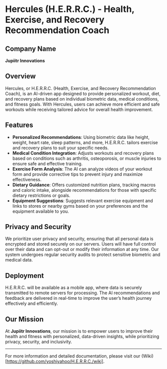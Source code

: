 # Hercules (H.E.R.R.C.) - Health, Exercise, and Recovery Recommendation Coach

## Company Name
**Jupiitr Innovations**

## Overview
Hercules, or H.E.R.R.C. (Health, Exercise, and Recovery Recommendation Coach), is an AI-driven app designed to provide personalized workout, diet, and recovery plans based on individual biometric data, medical conditions, and fitness goals. With Hercules, users can achieve more efficient and safe workouts while receiving tailored advice for overall health improvement.

## Features
- **Personalized Recommendations**: Using biometric data like height, weight, heart rate, sleep patterns, and more, H.E.R.R.C. tailors exercise and recovery plans to suit your specific needs.
- **Medical Condition Integration**: Adjusts workouts and recovery plans based on conditions such as arthritis, osteoporosis, or muscle injuries to ensure safe and effective training.
- **Exercise Form Analysis**: The AI can analyze videos of your workout form and provide corrective tips to prevent injury and maximize effectiveness.
- **Dietary Guidance**: Offers customized nutrition plans, tracking macros and caloric intake, alongside recommendations for those with specific dietary restrictions or goals.
- **Equipment Suggestions**: Suggests relevant exercise equipment and links to stores or nearby gyms based on your preferences and the equipment available to you.

## Privacy and Security
We prioritize user privacy and security, ensuring that all personal data is encrypted and stored securely on our servers. Users will have full control over their data and can opt-out or modify their information at any time. Our system undergoes regular security audits to protect sensitive biometric and medical data.

## Deployment
H.E.R.R.C. will be available as a mobile app, where data is securely transmitted to remote servers for processing. The AI recommendations and feedback are delivered in real-time to improve the user’s health journey effectively and efficiently.

## Our Mission
At **Jupiitr Innovations**, our mission is to empower users to improve their health and fitness with personalized, data-driven insights, while prioritizing privacy, security, and inclusivity.

---

For more information and detailed documentation, please visit our (Wiki)[https://github.com/yoshiyahoo/H.E.R.R.C./wiki].
